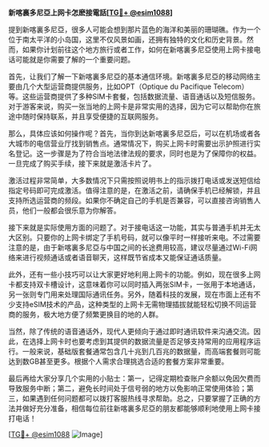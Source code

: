 **新喀裏多尼亞上网卡怎麽接電話[[TG💪+ @esim1088](https://t.me/s/esim1088)]**

提到新喀裏多尼亞，很多人可能会想到那片蓝色的海洋和美丽的珊瑚礁。作为一个位于南太平洋的小岛国，这里不仅风景如画，还拥有独特的文化和历史背景。然而，如果你计划前往这个地方旅行或者工作，如何在新喀裏多尼亞使用上网卡接电话可能就是你需要了解的一个重要问题。

首先，让我们了解一下新喀裏多尼亞的基本通信环境。新喀裏多尼亞的移动网络主要由几个大型运营商提供服务，比如OPT（Optique du Pacifique Telecom）等。这些运营商提供了多种SIM卡套餐，包括数据流量、语音通话以及短信服务。对于游客来说，购买一张当地的上网卡是非常实用的选择，因为它可以帮助你在旅途中随时保持联系，并且享受便捷的互联网服务。

那么，具体应该如何操作呢？首先，当你到达新喀裏多尼亞后，可以在机场或者各大城市的电信营业厅找到销售点。通常情况下，购买上网卡时需要出示护照进行实名登记。这一步骤是为了符合当地法律法规的要求，同时也是为了保障你的权益。一旦完成了购买手续，接下来就是激活卡片了。

激活过程非常简单，大多数情况下只需按照说明书上的指示拨打电话或发送短信给指定号码即可完成激活。值得注意的是，在激活之前，请确保手机已经解锁，并且支持所选运营商的频段。如果你不确定自己的手机是否兼容，可以直接咨询销售人员，他们一般都会很乐意为你解答。

接下来就是实际使用方面的问题了。对于接电话这一功能，其实与普通手机并无太大区别。只要你的上网卡绑定了手机号码，就可以像平时一样接听来电。不过需要注意的是，由于新喀裏多尼亞与中国之间的长途费用较高，建议尽量通过Wi-Fi网络来进行视频通话或者语音聊天，这样既节省成本又能保证通话质量。

此外，还有一些小技巧可以让大家更好地利用上网卡的功能。例如，现在很多上网卡都支持双卡槽设计，这意味着你可以同时插入两张SIM卡，一张用于本地通话，另一张则专门用来处理国际通讯任务。另外，随着科技的发展，现在市面上还有不少支持eSIM技术的产品，这种类型的上网卡无需物理插拔就能轻松切换不同运营商的服务，极大地方便了频繁更换目的地的人群。

当然，除了传统的语音通话外，现代人更倾向于通过即时通讯软件来沟通交流。因此，在选择上网卡时也要考虑到其提供的数据流量是否足够支持常用的应用程序运行。一般来说，基础版套餐通常包含几十兆到几百兆的数据量，而高端套餐则可能达到数GB甚至更多。根据个人需求合理挑选合适的套餐方案非常重要。

最后再给大家分享几个实用的小贴士：第一，记得定期检查账户余额以免因欠费而导致服务中断；第二，避免长时间处于信号弱的地方以免影响正常使用体验；第三，如果遇到任何问题都可以拨打客服热线寻求帮助。总之，只要掌握了正确的方法并做好充分准备，相信每位前往新喀裏多尼亞的朋友都能够顺利地使用上网卡接打电话！

[[TG💪+ @esim1088](https://t.me/s/esim1088) ![Image](https://i.postimg.cc/4NQfJmqS/Snipaste-2025-05-13-00-14-12.png)]